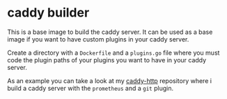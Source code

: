 # caddy builder

This is a base image to build the caddy server. It can be used as a base image if you want to have custom plugins in your caddy server.

Create a directory with a `Dockerfile` and a `plugins.go` file where you must code the plugin paths of your plugins you want to have in your caddy server. 

As an example you can take a look at my [caddy-http](https://github.com/ulrichSchreiner/caddy-http) repository where i build a caddy server with the `prometheus` and a `git` plugin.
